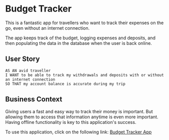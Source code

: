 # Budget Tracker
This is a fantastic app for travellers who want to track their expenses on the go, even without an internet connection. 

The app keeps track of the budget, logging expenses and deposits, and then populating the data in the database when the user is back online.


## User Story

```
AS AN avid traveller
I WANT to be able to track my withdrawals and deposits with or without an internet connection
SO THAT my account balance is accurate during my trip
```


## Business Context

Giving users a fast and easy way to track their money is important. But allowing them to access that information anytime is even more important. Having offline functionality is key to this application's success.


To use this application, click on the following link:  [Budget Tracker App](https://travel-budget-tracker-app.herokuapp.com/)